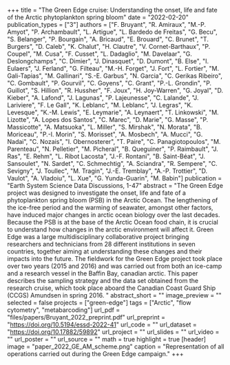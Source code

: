 +++
title = "The Green Edge cruise: Understanding the onset, life and fate of the Arctic phytoplankton spring bloom"
date = "2022-02-20"
publication_types = ["3"]
authors = ["F. Bruyant", "R. Amiraux", "M.-P. Amyot", "P. Archambault", "L. Artigue", "L. Bardedo de Freitas", "G. Becu", "S. Belanger", "P. Bourgain", "A. Bricaud", "E. Brouard", "C. Brunet", "T. Burgers", "D. Caleb", "K. Chalut", "H. Clautre", "V. Cornet-Barthaux", "P. Coupel", "M. Cusa", "F. Cusset", "L. Dadaglio", "M. Davelaar", "G. Deslongchamps", "C. Dimier", "J. Dinasquet", "D. Dumont", "B. Else", "I. Eulaers", "J. Ferland", "G. Filteau", "M.-H. Forget", "J. Fort", "L. Fortier", "M. Gali-Tapias", "M. Gallinari", "S.-E. Garbus", "N. Garcia", "C. Gerikas Ribeiro", "C. Gombault", "P. Gourvil", "C. Goyens", "C. Grant", "P.-L. Grondin", "P. Guillot", "S. Hillion", "R. Hussher", "F. Joux", "H. Joy-Warren", "G. Joyal", "D. Kieber", "A. Lafond", "J. Lagunas", "P. Lajeunesse", "C. Lalande", "J. Lariviere", "F. Le Gall", "K. Leblanc", "M. Leblanc", "J. Legras", "K. Levesque", "K.-M. Lewis", "E. Leymarie", "A. Leynaert", "T. Linkowski", "M. Lizotte", "A. Lopes dos Santos", "C. Marec", "D. Marie", "G. Masse", "P. Massicotte", "A. Matsuoka", "L. Miller", "S. Mirshak", "N. Morata", "B. Moriceau", "P.-I. Morin", "S. Morisset", "A. Mosbech", "A. Mucci", "G. Nadai", "C. Nozais", "I. Obernosterer", "T. Paire", "C. Panagiotopoulos", "M. Parenteau", "N. Pelletier", "M. Picheral", "B. Queguiner", "P. Raimbault", "J. Ras", "E. Rehm", "L. Ribot Lacosta", "J.-F. Rontani", "B. Saint-Béat", "J. Sansoulet", "N. Sardet", "C. Schmechtig", "A. Sciandra", "R. Sempere", "C. Sevigny", "J. Toullec", "M. Tragin", "J.-E. Tremblay", "A.-P. Trottier", "D. Vaulot", "A. Vladoiu", "L. Xue", "G. Yunda-Guarin", "M. Babin"]
publication = "Earth System Science Data Discussions, 1-47"
abstract = "The Green Edge project was designed to investigate the onset, life and fate of a phytoplankton spring bloom (PSB) in the Arctic Ocean. The lengthening of the ice-free period and the warming of seawater, amongst other factors, have induced major changes in arctic ocean biology over the last decades. Because the PSB is at the base of the Arctic Ocean food chain, it is crucial to understand how changes in the arctic environment will affect it. Green Edge was a large multidisciplinary collaborative project bringing researchers and technicians from 28 different institutions in seven countries, together aiming at understanding these changes and their impacts into the future. The fieldwork for the Green Edge project took place over two years (2015 and 2016) and was carried out from both an ice-camp and a research vessel in the Baffin Bay, canadian arctic. This paper describes the sampling strategy and the data set obtained from the research cruise, which took place aboard the Canadian Coast Guard Ship (CCGS) Amundsen in spring 2016. "
abstract_short = ""
image_preview = ""
selected = false
projects = ["green-edge"]
tags = ["Arctic", "flow cytometry", "metabarcoding"]
url_pdf = "files/papers/Bruyant_2022_preprint.pdf"
url_preprint = "https://doi.org/10.5194/essd-2022-41"
url_code = ""
url_dataset = "https://doi.org/10.17882/59892"
url_project = ""
url_slides = ""
url_video = ""
url_poster = ""
url_source = ""
math = true
highlight = true
[header]
image = "paper_2022_GE_AM_scheme.png"
caption = "Representation of all operations carried out during the Green Edge campaign."
+++
